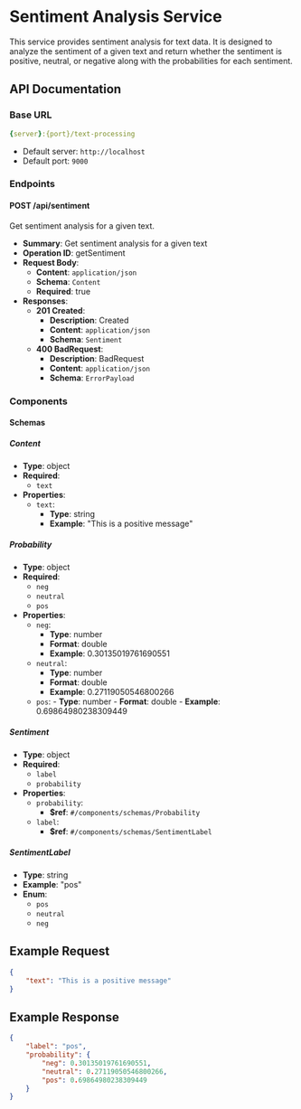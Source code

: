 # Sentiment Analysis Service

This service provides sentiment analysis for text data. It is designed to analyze the sentiment of a given text and return whether the sentiment is positive, neutral, or negative along with the probabilities for each sentiment.

## API Documentation

### Base URL

```yaml
{server}:{port}/text-processing
```

- Default server: `http://localhost`
- Default port: `9000`

### Endpoints

#### POST /api/sentiment

Get sentiment analysis for a given text.

- **Summary**: Get sentiment analysis for a given text
- **Operation ID**: getSentiment
- **Request Body**:
  - **Content**: `application/json`
  - **Schema**: `Content`
  - **Required**: true
- **Responses**:
  - **201 Created**:
    - **Description**: Created
    - **Content**: `application/json`
    - **Schema**: `Sentiment`
  - **400 BadRequest**:
    - **Description**: BadRequest
    - **Content**: `application/json`
    - **Schema**: `ErrorPayload`

### Components

#### Schemas

##### Content

- **Type**: object
- **Required**: 
  - `text`
- **Properties**:
  - `text`:
    - **Type**: string
    - **Example**: "This is a positive message"

##### Probability

- **Type**: object
- **Required**:
  - `neg`
  - `neutral`
  - `pos`
- **Properties**:
  - `neg`:
    - **Type**: number
    - **Format**: double
    - **Example**: 0.30135019761690551
  - `neutral`:
    - **Type**: number
    - **Format**: double
    - **Example**: 0.27119050546800266
  - `pos`:
        - **Type**: number
        - **Format**: double
        - **Example**: 0.69864980238309449

##### Sentiment

- **Type**: object
- **Required**:
  - `label`
  - `probability`
- **Properties**:
  - `probability`:
    - **$ref**: `#/components/schemas/Probability`
  - `label`:
    - **$ref**: `#/components/schemas/SentimentLabel`

##### SentimentLabel

- **Type**: string
- **Example**: "pos"
- **Enum**:
  - `pos`
  - `neutral`
  - `neg`

## Example Request

```json
{
    "text": "This is a positive message"
}
```

## Example Response

```json
{
    "label": "pos",
    "probability": {
        "neg": 0.30135019761690551,
        "neutral": 0.27119050546800266,
        "pos": 0.69864980238309449
    }
}
```
